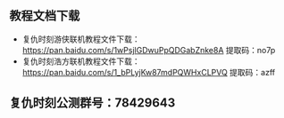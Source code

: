 
## 教程文档下载

* 复仇时刻游侠联机教程文件下载：https://pan.baidu.com/s/1wPsjlGDwuPpQDGabZnke8A 提取码：no7p
* 复仇时刻浩方联机教程文件下载：https://pan.baidu.com/s/1_bPLyjKw87mdPQWHxCLPVQ 提取码：azff



## 复仇时刻公测群号：78429643